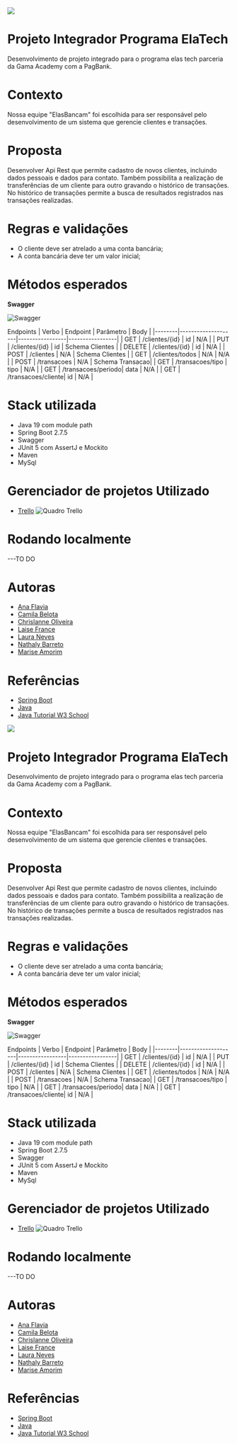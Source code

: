 <div align="center">
<img style="display: block;margin: 0 auto;" src="/imagem/logo.png" target="_blank"></h2>
</div>

# Projeto Integrador Programa ElaTech

Desenvolvimento de projeto integrado para o programa elas tech parceria da Gama Academy com a PagBank.

# Contexto

Nossa equipe "ElasBancam" foi escolhida para ser responsável pelo desenvolvimento de um sistema que gerencie clientes e transações.

# Proposta

Desenvolver Api Rest que permite cadastro de novos clientes, incluindo dados pessoais e
dados para contato. Também possibilita a realização de transferências de um cliente para outro gravando o
histórico de transações. No histórico de transações permite a busca de resultados registrados nas transações realizadas.

# Regras e validações

- O cliente deve ser atrelado a uma conta bancária;
- A conta bancária deve ter um valor inicial;

# Métodos esperados

**Swagger**

![Swagger](/imagem/swagger.png)

Endpoints
| Verbo | Endpoint | Parâmetro | Body |
|--------|--------------------|-----------------|-----------------|
| GET | /clientes/{id} | id | N/A |
| PUT | /clientes/{id} | id | Schema Clientes |
| DELETE | /clientes/{id} | id | N/A |
| POST | /clientes | N/A | Schema Clientes |
| GET | /clientes/todos | N/A | N/A |
| POST | /transacoes | N/A | Schema Transacao|
| GET | /transacoes/tipo | tipo | N/A |
| GET | /transacoes/periodo| data | N/A |
| GET | /transacoes/cliente| id | N/A |

# Stack utilizada

- Java 19 com module path
- Spring Boot 2.7.5
- Swagger
- JUnit 5 com AssertJ e Mockito
- Maven
- MySql

# Gerenciador de projetos Utilizado

- [Trello](https://trello.com/)
  ![Quadro Trello](/imagem/trello.png)

# Rodando localmente

---TO DO

# Autoras

- [Ana Flavia](https://github.com/anaflxvia)
- [Camila Belota](https://github.com/camilabelota)
- [Chrislanne Oliveira](https://github.com/Chrislanneo)
- [Laise France](https://github.com/LaiFrance)
- [Laura Neves](https://github.com/lmtfn)
- [Nathaly Barreto](https://github.com/nathalybarreto)
- [Marise Amorim](https://github.com/nathalybarreto)

# Referências

- [Spring Boot](https://spring.io/projects/spring-boot)
- [Java](https://docs.oracle.com/en/java/)
- [Java Tutorial W3 School](https://www.w3schools.com/java/default.asp)
<div align="center">
<img style="display: block;margin: 0 auto;" src="/imagem/logo.png" target="_blank"></h2>
</div>

# Projeto Integrador Programa ElaTech

Desenvolvimento de projeto integrado para o programa elas tech parceria da Gama Academy com a PagBank.

# Contexto

Nossa equipe "ElasBancam" foi escolhida para ser responsável pelo desenvolvimento de um sistema que gerencie clientes e transações.

# Proposta

Desenvolver Api Rest que permite cadastro de novos clientes, incluindo dados pessoais e
dados para contato. Também possibilita a realização de transferências de um cliente para outro gravando o
histórico de transações. No histórico de transações permite a busca de resultados registrados nas transações realizadas.

# Regras e validações

- O cliente deve ser atrelado a uma conta bancária;
- A conta bancária deve ter um valor inicial;

# Métodos esperados

**Swagger**

![Swagger](/imagem/swagger.png)

Endpoints
| Verbo | Endpoint | Parâmetro | Body |
|--------|--------------------|-----------------|-----------------|
| GET | /clientes/{id} | id | N/A |
| PUT | /clientes/{id} | id | Schema Clientes |
| DELETE | /clientes/{id} | id | N/A |
| POST | /clientes | N/A | Schema Clientes |
| GET | /clientes/todos | N/A | N/A |
| POST | /transacoes | N/A | Schema Transacao|
| GET | /transacoes/tipo | tipo | N/A |
| GET | /transacoes/periodo| data | N/A |
| GET | /transacoes/cliente| id | N/A |

# Stack utilizada

- Java 19 com module path
- Spring Boot 2.7.5
- Swagger
- JUnit 5 com AssertJ e Mockito
- Maven
- MySql

# Gerenciador de projetos Utilizado

- [Trello](https://trello.com/)
  ![Quadro Trello](/imagem/trello.png)

# Rodando localmente

---TO DO

# Autoras

- [Ana Flavia](https://github.com/anaflxvia)
- [Camila Belota](https://github.com/camilabelota)
- [Chrislanne Oliveira](https://github.com/Chrislanneo)
- [Laise France](https://github.com/LaiFrance)
- [Laura Neves](https://github.com/lmtfn)
- [Nathaly Barreto](https://github.com/nathalybarreto)
- [Marise Amorim](https://github.com/nathalybarreto)

# Referências

- [Spring Boot](https://spring.io/projects/spring-boot)
- [Java](https://docs.oracle.com/en/java/)
- [Java Tutorial W3 School](https://www.w3schools.com/java/default.asp)
